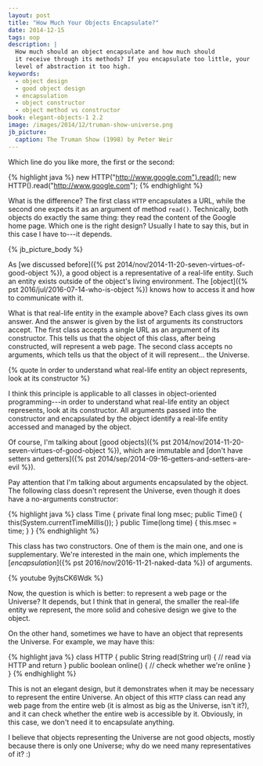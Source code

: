 ```yaml
---
layout: post
title: "How Much Your Objects Encapsulate?"
date: 2014-12-15
tags: oop
description: |
  How much should an object encapsulate and how much should
  it receive through its methods? If you encapsulate too little, your
  level of abstraction it too high.
keywords:
  - object design
  - good object design
  - encapsulation
  - object constructor
  - object method vs constructor
book: elegant-objects-1 2.2
image: /images/2014/12/truman-show-universe.png
jb_picture:
  caption: The Truman Show (1998) by Peter Weir
---
```


Which line do you like more, the first or the second:

{% highlight java %}
new HTTP("http://www.google.com").read();
new HTTP().read("http://www.google.com");
{% endhighlight %}

What is the difference? The first class `HTTP` encapsulates a URL,
while the second one expects it as an argument of method `read()`. Technically,
both objects do exactly the same thing: they read the content of the Google home page.
Which one is the right design? Usually I hate to say this, but in
this case I have to---it depends.

<!--more-->

{% jb_picture_body %}

As [we discussed before]({% pst 2014/nov/2014-11-20-seven-virtues-of-good-object %}),
a good object is a representative of a real-life entity. Such an entity
exists outside of the object's living environment. The
[object]({% pst 2016/jul/2016-07-14-who-is-object %}) knows
how to access it and how to communicate with it.

What is that real-life entity in the example above? Each class
gives its own answer. And the answer is given by the list
of arguments its constructors accept. The first class accepts
a single URL as an argument of its constructor. This tells us
that the object of this class, after being constructed, will represent
a web page. The second class accepts no arguments, which tells us
that the object of it will represent... the Universe.

{% quote In order to understand what real-life entity an object represents, look at its constructor %}

I think this principle is applicable to all classes in
object-oriented programming---in order to understand what
real-life entity an object represents, look at its constructor. All
arguments passed into the constructor and encapsulated by the object identify
a real-life entity accessed and managed by the object.

Of course, I'm talking about
[good objects]({% pst 2014/nov/2014-11-20-seven-virtues-of-good-object %}),
which are immutable and
[don't have setters and getters]({% pst 2014/sep/2014-09-16-getters-and-setters-are-evil %}).

Pay attention that I'm talking about arguments encapsulated by the object. The
following class doesn't represent the Universe, even though it does have
a no-arguments constructor:

{% highlight java %}
class Time {
  private final long msec;
  public Time() {
    this(System.currentTimeMillis());
  }
  public Time(long time) {
    this.msec = time;
  }
}
{% endhighlight %}

This class has two constructors. One of them is the main one, and one is
supplementary. We're interested in the main one, which implements
the [*encapsulation*]({% pst 2016/nov/2016-11-21-naked-data %}) of arguments.

{% youtube 9yjtsCK6Wdk %}

Now, the question is which is better: to represent a web page
or the Universe? It depends, but I think that in general, the smaller the
real-life entity we represent, the more solid and cohesive design
we give to the object.

On the other hand, sometimes we have to have an object that represents
the Universe. For example, we may have this:

{% highlight java %}
class HTTP {
  public String read(String url) {
    // read via HTTP and return
  }
  public boolean online() {
    // check whether we're online
  }
}
{% endhighlight %}

This is not an elegant design, but it demonstrates when it may be
necessary to represent the entire Universe. An object of this `HTTP` class can read
any web page from the entire web (it is almost as big as the Universe, isn't it?),
and it can check whether the entire web is accessible by it. Obviously,
in this case, we don't need it to encapsulate anything.

I believe that objects representing the Universe are not good objects,
mostly because there is only one Universe; why do we need many
representatives of it? :)
